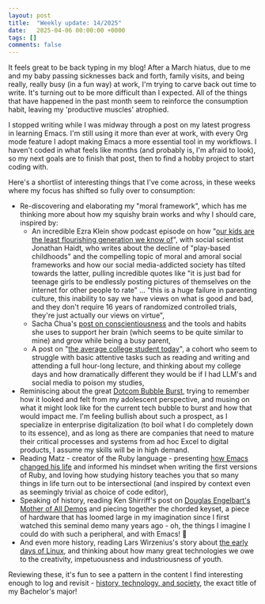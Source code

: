 ```yaml
---
layout: post
title:  "Weekly update: 14/2025"
date:   2025-04-06 00:00:00 +0000
tags: []
comments: false
---
```


It feels great to be back typing in my blog! After a March hiatus, due to me and my baby passing sicknesses back and forth, family visits, and being really, really busy (in a fun way) at work, I'm trying to carve back out time to write. It's turning out to be more difficult than I expected. All of the things that have happened in the past month seem to reinforce the consumption habit, leaving my 'productive muscles' atrophied.

I stopped writing while I was midway through a post on my latest progress in learning Emacs. I'm still using it more than ever at work, with every Org mode feature I adopt making Emacs a more essential tool in my workflows. I haven't coded in what feels like months (and probably is, I'm afraid to look), so my next goals are to finish that post, then to find a hobby project to start coding with.

Here's a shortlist of interesting things that I've come across, in these weeks where my focus has shifted so fully over to consumption:

- Re-discovering and elaborating my "moral framework", which has me thinking more about how my squishy brain works and why I should care, inspired by:
  - An incredible Ezra Klein show podcast episode on how "[our kids are the least flourishing generation we know of](https://www.youtube.com/watch?v=RN2GhPal4qA)", with social scientist Jonathan Haidt, who writes about the decline of "play-based childhoods" and the compelling topic of moral and amoral social frameworks and how our social media-addicted society has tilted towards the latter, pulling incredible quotes like "it is just bad for teenage girls to be endlessly posting pictures of themselves on the internet for other people to rate" ... "this is a huge failure in parenting culture, this inability to say we have views on what is good and bad, and they don't require 16 years of randomized controlled trials, they're just actually our views on virtue",
  - Sacha Chua's [post on conscientiousness](https://sachachua.com/blog/2025/03/reflecting-on-my-conscientiousness-or-whatever-the-opposite-is/) and the tools and habits she uses to support her brain (which seems to be quite similar to mine) and grow while being a busy parent,
  - A post on "[the average college student today](https://hilariusbookbinder.substack.com/p/the-average-college-student-today)", a cohort who seem to struggle with basic attentive tasks such as reading and writing and attending a full hour-long lecture, and thinking about my college days and how dramatically different they would be if I had LLM's and social media to poison my studies, 
- Reminiscing about the great [Dotcom Bubble Burst](https://dfarq.homeip.net/when-the-dotcom-bubble-burst/), trying to remember how it looked and felt from my adolescent perspective, and musing on what it might look like for the current tech bubble to burst and how that would impact me. I'm feeling bullish about such a prospect, as I specialize in enterprise digitalization (to boil what I do completely down to its essence), and as long as there are companies that need to mature their critical processes and systems from ad hoc Excel to digital products, I assume my skills will be in high demand.
- Reading Matz - creator of the Ruby language - presenting [how Emacs changed his life](https://www.slideshare.net/slideshow/how-emacs-changed-my-life/12157268) and informed his mindset when writing the first versions of Ruby, and loving how studying history teaches you that so many things in life turn out to be intersectional (and inspired by context even as seemingly trivial as choice of code editor),
- Speaking of history, reading Ken Shirriff's post on [Douglas Engelbart's Mother of All Demos](https://www.righto.com/2025/03/mother-of-all-demos-usb-keyset-interface.html?m=1) and piecing together the chorded keyset, a piece of hardware that has loomed large in my imagination since I first watched this seminal demo many years ago - oh, the things I imagine I could do with such a peripheral, and with Emacs! 🤤
- And even more history, reading Lars Wirzenius's story about [the early days of Linux](https://lwn.net/Articles/928581/), and thinking about how many great technologies we owe to the creativity, impetuousness and industriousness of youth.

Reviewing these, it's fun to see a pattern in the content I find interesting enough to log and revisit - [history, technology, and society](https://www.gatech.edu/academics/degrees/bachelors/history-technology-and-society-bs), the exact title of my Bachelor's major!
